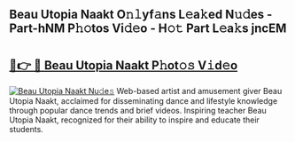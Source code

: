 ## Beau Utopia Naakt O𝚗𝚕yf𝚊ns L𝚎a𝚔ed N𝚞𝚍es - Part-hNM P𝚑𝚘tos Vi𝚍𝚎o - H𝚘𝚝 Part L𝚎a𝚔s jncEM

# <h2><a href="http://kf51xg.oniu.top/?m=Beau+Utopia+Naakt">🔗👉 🔴 Beau Utopia Naakt P𝚑ot𝚘𝚜 V𝚒d𝚎o</a></h2>

[![Beau Utopia Naakt Nu𝚍e𝚜](https://i.imgur.com/0qMVB7G.gif)](http://kf51xg.oniu.top/?m=Beau+Utopia+Naakt)
Web-based artist and amusement giver Beau Utopia Naakt, acclaimed for disseminating dance and lifestyle knowledge through popular dance trends and brief videos. Inspiring teacher Beau Utopia Naakt, recognized for their ability to inspire and educate their students.  
